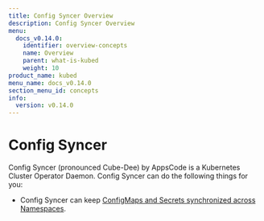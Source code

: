 ```yaml
---
title: Config Syncer Overview
description: Config Syncer Overview
menu:
  docs_v0.14.0:
    identifier: overview-concepts
    name: Overview
    parent: what-is-kubed
    weight: 10
product_name: kubed
menu_name: docs_v0.14.0
section_menu_id: concepts
info:
  version: v0.14.0
---
```


# Config Syncer

Config Syncer (pronounced Cube-Dee) by AppsCode is a Kubernetes Cluster Operator Daemon. Config Syncer can do the following things for you:

 - Config Syncer can keep [ConfigMaps and Secrets synchronized across Namespaces](/docs/v0.14.0/guides/config-syncer/).
